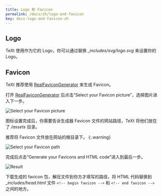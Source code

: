 ```yaml
---
title: Logo 和 Favicon
permalink: /docs/zh/logo-and-favicon
key: docs-logo-and-favicon-zh
---
```


## Logo

<p>TeXt 使用作为它的 Logo，你可以通过替换 <em>_includes/svg/logo.svg</em> 来设置你的 Logo。</p>

## Favicon

TeXt 推荐使用 [RealFaviconGenerator](https://realfavicongenerator.net/) 来生成 Favicon。

打开 [RealFaviconGenerator](https://realfavicongenerator.net/) 后点击“Select your Favicon picture”，选择图片进入下一步。

![Select your Favicon picture](https://raw.githubusercontent.com/kitian616/jekyll-TeXt-theme/master/docs/assets/images/realfavicongenerator-select-favicon-picture.jpg)

图标设置完成后，你需要告诉生成器 Favicon 文件的网站路径，TeXt 将他们放在了 */assets* 目录。

推荐将 Favicon 文件放在网站的根目录下。
{:.warning}

![Select your Favicon path](https://raw.githubusercontent.com/kitian616/jekyll-TeXt-theme/master/docs/assets/images/realfavicongenerator-path.jpg)

完成后点击“Generate your Favicons and HTML code”进入到最后一步。

![Result](https://raw.githubusercontent.com/kitian616/jekyll-TeXt-theme/master/docs/assets/images/realfavicongenerator-result.jpg)

下载生成的 favicon 包，解压文件到你方才填写的路径，将 HTML 代码替换到 *_includes/head.html* 文件 `<!-- begin favicon -->` 和 `<!-- end favicon -->` 之间的地方。
